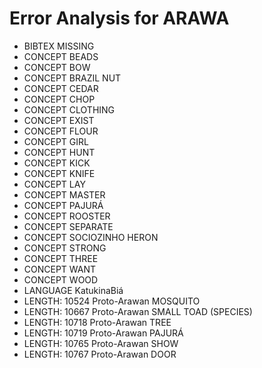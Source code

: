 # Error Analysis for ARAWA
* BIBTEX MISSING 
* CONCEPT BEADS
* CONCEPT BOW
* CONCEPT BRAZIL NUT
* CONCEPT CEDAR
* CONCEPT CHOP
* CONCEPT CLOTHING
* CONCEPT EXIST
* CONCEPT FLOUR
* CONCEPT GIRL
* CONCEPT HUNT
* CONCEPT KICK
* CONCEPT KNIFE
* CONCEPT LAY
* CONCEPT MASTER
* CONCEPT PAJURÁ
* CONCEPT ROOSTER
* CONCEPT SEPARATE
* CONCEPT SOCIOZINHO HERON
* CONCEPT STRONG
* CONCEPT THREE
* CONCEPT WANT
* CONCEPT WOOD
* LANGUAGE KatukinaBiá
* LENGTH: 10524 Proto-Arawan MOSQUITO
* LENGTH: 10667 Proto-Arawan SMALL TOAD (SPECIES)
* LENGTH: 10718 Proto-Arawan TREE
* LENGTH: 10719 Proto-Arawan PAJURÁ
* LENGTH: 10765 Proto-Arawan SHOW
* LENGTH: 10767 Proto-Arawan DOOR
